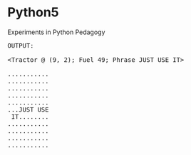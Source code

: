 # Python5
Experiments in Python Pedagogy

<pre>
OUTPUT:

&lt;Tractor @ (9, 2); Fuel 49; Phrase JUST USE IT&gt;

...........  
...........  
...........
...........
...........
...JUST USE
 IT........
...........
...........
...........
...........

</pre>

